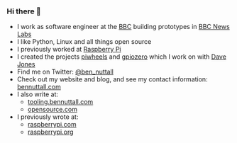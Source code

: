 ### Hi there 👋

- I work as software engineer at the [BBC](https://github.com/bbc) building prototypes in [BBC News Labs](https://bbcnewslabs.co.uk/)
- I like Python, Linux and all things open source
- I previously worked at [Raspberry Pi](https://www.raspberrypi.org/)
- I created the projects [piwheels](https://github.com/piwheels/piwheels) and [gpiozero](https://github.com/gpiozero/gpiozero)
which I work on with [Dave Jones](https://github.com/waveform80)
- Find me on Twitter: [@ben_nuttall](https://twitter.com/ben_nuttall)
- Check out my website and blog, and see my contact information: [bennuttall.com](https://bennuttall.com/)
- I also write at:
  - [tooling.bennuttall.com](https://tooling.bennuttall.com/)
  - [opensource.com](https://opensource.com/user_articles/26767/26767)
- I previously wrote at:
  - [raspberrypi.com](https://www.raspberrypi.com/news/author/bennuttall/)
  - [raspberrypi.org](https://www.raspberrypi.org/blog/author/bennuttall/)

